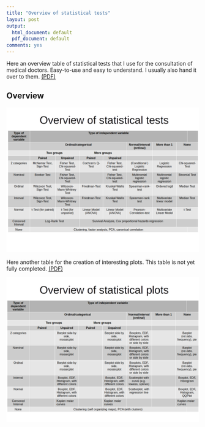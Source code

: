 ```yaml
---
title: "Overview of statistical tests"
layout: post
output:
  html_document: default
  pdf_document: default
comments: yes
---
```


Here an overview table of statistical tests that I use for the consultation of medical doctors. Easy-to-use and easy to understand.
I usually also hand it over to them. [(PDF)](https://github.com/PhilippPro/PhilippPro.github.io/blob/master/images/Overview_of_statistical_tests.pdf)
<!--excerpt-->

## Overview

![graphic](/images/Overview_statistical_tests.png "graphic")



Here another table for the creation of interesting plots. This table is not yet fully completed. [(PDF)](https://github.com/PhilippPro/PhilippPro.github.io/blob/master/images/Overview_of_statistical_plots.pdf)

![graphic](/images/Overview_statistical_plots.png "graphic")

